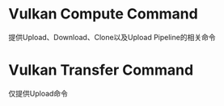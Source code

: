 # Vulkan Compute Command
提供Upload、Download、Clone以及Upload Pipeline的相关命令


# Vulkan Transfer Command
仅提供Upload命令